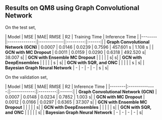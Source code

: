 ## Results on QM8 using Graph Convolutional Network

On the test set,

| Model  | MSE | MAE| RMSE | R2 | Training Time | Inference Time |
|--------|:--------------:|:------------:|:---------:|:------:|
| **Graph Convolutional Network (GCN)** | 0.0007 | 0.0146 | 0.0239 | 0.7596 | 457.601 s | 1.108 s |
| **GCN with MC Dropout** | 0.0011 | 0.0159 | 0.0290 | 0.6318 | 492.520 s| 38.007 s|
| **GCN with Ensemble MC Dropout** |  |  |  |  |  s|  s|
| **GCN with DeepEnsembles** |  |  |  |  |  s |  s|
| **GCN with SQR, and ONC** |  |  |  |  | s |  s|
| **Bayesian Graph Neural Network** | - | - | - | - | s | s|

On the validation set,

| Model  | MSE | MAE| RMSE | R2 | Inference Time |
|--------|:--------------:|:------------:|:---------:|:------:|
| **Graph Convolutional Network (GCN)** | 0.0007 | 0.0148 | 0.0234 | 0.7852 | 1.003 s|
| **GCN with MC Dropout** | 0.0012 | 0.0166 | 0.0297 | 0.6365 | 37.307 s|
| **GCN with Ensemble MC Dropout** |  |  |  |  |  s|
| **GCN with DeepEnsembles** |  |  |  |  |   s|
| **GCN with SQR, and ONC** |  |  |  |  |   s|
| **Bayesian Graph Neural Network** | - | - | - | - | s|